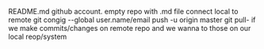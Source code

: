 README.md
github account.
empty repo with .md file
connect local to remote
git congig --global user.name/email
push -u origin master
git pull- if we make commits/changes on remote repo and we wanna to those on our local reop/system
